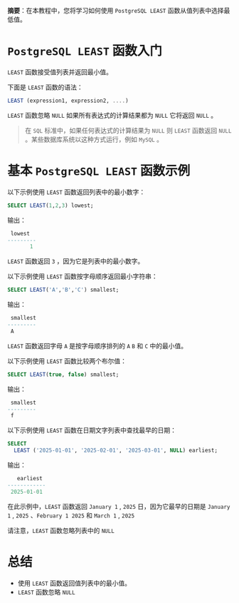 **摘要**：在本教程中，您将学习如何使用 `PostgreSQL LEAST` 函数从值列表中选择最低值。

# `PostgreSQL LEAST` 函数入门

`LEAST` 函数接受值列表并返回最小值。

下面是 `LEAST` 函数的语法：

```sql
LEAST (expression1, expression2, ....)
```

`LEAST` 函数忽略 `NULL` 如果所有表达式的计算结果都为 `NULL` 它将返回 `NULL` 。

> 在 `SQL` 标准中，如果任何表达式的计算结果为 `NULL` 则 `LEAST` 函数返回 `NULL` 。某些数据库系统以这种方式运行，例如 `MySQL` 。

# 基本 `PostgreSQL LEAST` 函数示例

以下示例使用 `LEAST` 函数返回列表中的最小数字：

```sql
SELECT LEAST(1,2,3) lowest;
```

输出：

```sql
 lowest
---------
       1
```

`LEAST` 函数返回 `3` ，因为它是列表中的最小数字。

以下示例使用 `LEAST` 函数按字母顺序返回最小字符串：

```sql
SELECT LEAST('A','B','C') smallest;
```

输出：

```sql
 smallest
---------
 A
```

`LEAST` 函数返回字母 `A` 是按字母顺序排列的 `A` `B` 和 `C` 中的最小值。

以下示例使用 `LEAST` 函数比较两个布尔值：

```sql
SELECT LEAST(true, false) smallest;
```

输出：

```sql
 smallest
---------
 f
```

以下示例使用 `LEAST` 函数在日期文字列表中查找最早的日期：

```sql
SELECT
  LEAST ('2025-01-01', '2025-02-01', '2025-03-01', NULL) earliest;
```

输出：

```sql
   earliest
------------
 2025-01-01
```

在此示例中，`LEAST` 函数返回 `January 1` , `2025` 日，因为它最早的日期是 `January 1` , `2025` 、`February 1 2025` 和 `March 1` , `2025` 

请注意，`LEAST` 函数忽略列表中的 `NULL`

# 总结

- 使用 `LEAST` 函数返回值列表中的最小值。
- `LEAST` 函数忽略 `NULL`


